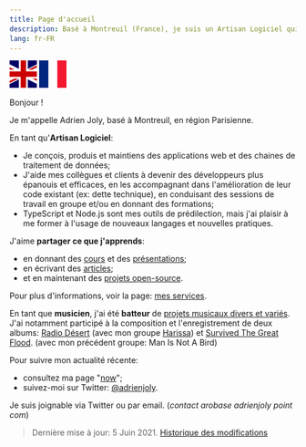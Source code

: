 ```yaml
---
title: Page d'accueil
description: Basé à Montreuil (France), je suis un Artisan Logiciel qui joue aussi de la batterie. 🥁
lang: fr-FR
---
```


<div class="language-flags">
  <a href="/"><img alt="English / Anglais" id="lang-en" src="/img/lang-en.png"></a>
  <a href="/fr" class="active"><img alt="French / Français" id="lang-fr" src="/img/lang-fr.png"></a>
</div>

Bonjour !

Je m'appelle Adrien Joly, basé à Montreuil, en région Parisienne.

En tant qu'**Artisan Logiciel**:
- Je conçois, produis et maintiens des applications web et des chaines de traitement de données;
- J'aide mes collègues et clients à devenir des développeurs plus épanouis et efficaces, en les accompagnant dans l'amélioration de leur code existant (ex: dette technique), en conduisant des sessions de travail en groupe et/ou en donnant des formations;
- TypeScript et Node.js sont mes outils de prédilection, mais j'ai plaisir à me former à l'usage de nouveaux langages et nouvelles pratiques.

J'aime **partager ce que j'apprends**:

- en donnant des [cours](/teaching) et des [présentations](/talks);
- en écrivant des [articles](/posts);
- et en maintenant des [projets open-source](/prod).

Pour plus d'informations, voir la page: [mes services](/pro/fr).

En tant que **musicien**, j'ai été **batteur** de [projets musicaux divers et variés](/music). J'ai notamment participé à la composition et l'enregistrement de deux albums: [Radio Désert](https://harissa.bandcamp.com/album/radio-d-sert) (avec mon groupe [Harissa](https://www.facebook.com/harissaquartet/)) et [Survived The Great Flood](https://www.discogs.com/fr/Man-Is-Not-A-Bird-Survived-The-Great-Flood/master/870529). (avec mon précédent groupe: Man Is Not A Bird)

Pour suivre mon actualité récente:
- consultez ma page "[now](/now)";
- suivez-moi sur Twitter: [@adrienjoly](https://twitter.com/adrienjoly).

Je suis joignable via Twitter ou par email. (_contact arobase adrienjoly point com_)

> Dernière mise à jour: 5 Juin 2021. [Historique des modifications](https://github.com/adrienjoly/adrienjoly.github.com/commits/master)
